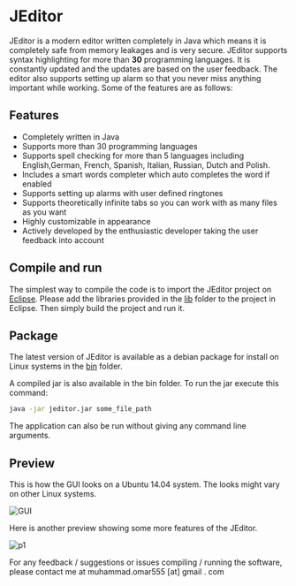 # JEditor
JEditor is a modern editor written completely in Java which means it is completely safe from memory leakages and is very secure.
JEditor supports syntax highlighting for more than **30** programming languages. It is constantly updated and the updates are based on the user feedback. The editor also supports setting up alarm so that you never miss anything important while working. Some of the features are as follows:

## Features
 
 - Completely written in Java
 - Supports more than 30 programming languages
 - Supports spell checking for more than 5 languages including English,German, French, Spanish, Italian, Russian, Dutch and Polish.
 - Includes a smart words completer which auto completes the word if enabled
 - Supports setting up alarms with user defined ringtones 
 - Supports theoretically infinite tabs so you can work with as many files as you want
 - Highly customizable in appearance
 - Actively developed by the enthusiastic developer taking the user feedback into account 


## Compile and run

The simplest way to compile the code is to import the JEditor project on [Eclipse](https://eclipse.org/). Please add the libraries provided in the [lib](https://github.com/musaeed/JEditor/tree/master/lib) folder to the project in Eclipse. Then simply build the project and run it.

## Package

The latest version of JEditor is available as a debian package for install on Linux systems in the [bin](https://github.com/musaeed/JEditor/tree/master/bin) folder.

A compiled jar is also available in the bin folder. To run the jar execute this command:

```bash
java -jar jeditor.jar some_file_path
```
The application can also be run without giving any command line arguments.

## Preview

This is how the GUI looks on a Ubuntu 14.04 system. The looks might vary on other Linux systems.

![GUI](https://github.com/musaeed/JEditor/raw/master/preview.png)

Here is another preview showing some more features of the JEditor.

![p1](https://github.com/musaeed/JEditor/raw/master/preview1.png)

For any feedback / suggestions or issues compiling / running the software, please contact me at muhammad.omar555 [at] gmail . com
